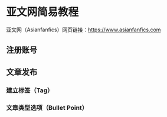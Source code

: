 # 亚文网简易教程

亚文网（Asianfanfics）网页链接：https://www.asianfanfics.com

## 注册账号

## 文章发布

### 建立标签（Tag）

### 文章类型选项（Bullet Point）

